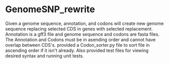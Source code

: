 # GenomeSNP_rewrite
Given a genome sequence, annotation, and codons will create new genome sequence replacing selected CDS in genes with selected replacement.  Annotation is a gff3 file and genome sequence and codons are fasta files.  The Annotation and Codons must be in asending order and cannot have overlap between CDS's.  provided a Codon_sorter.py file to sort file in ascending order if it isn't already. Also provided test files for viewing desired syntax and running unit tests.
